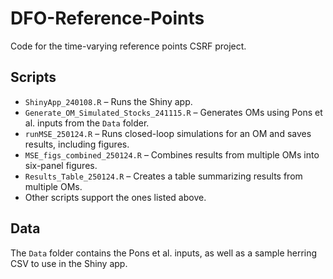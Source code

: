 # DFO-Reference-Points
Code for the time-varying reference points CSRF project.

## Scripts  

- `ShinyApp_240108.R` – Runs the Shiny app.
- `Generate_OM_Simulated_Stocks_241115.R` – Generates OMs using Pons et al. inputs from the `Data` folder.  
- `runMSE_250124.R` – Runs closed-loop simulations for an OM and saves results, including figures.  
- `MSE_figs_combined_250124.R` – Combines results from multiple OMs into six-panel figures.  
- `Results_Table_250124.R` – Creates a table summarizing results from multiple OMs.  
- Other scripts support the ones listed above.  

## Data  

The `Data` folder contains the Pons et al. inputs, as well as a sample herring CSV to use in the Shiny app. 
